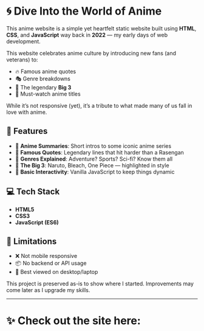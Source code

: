 # 🌀 Dive Into the World of Anime

This anime website is a simple yet heartfelt static website built using **HTML**, **CSS**, and **JavaScript** way back in **2022** — my early days of web development.

This website celebrates anime culture by introducing new fans (and veterans) to:
- 🔥 Famous anime quotes
- 🎭 Genre breakdowns
- 👑 The legendary **Big 3**
- 🌟 Must-watch anime titles

While it’s not responsive (yet), it’s a tribute to what made many of us fall in love with anime.


## 🌟 Features

- 📖 **Anime Summaries**: Short intros to some iconic anime series
- 💬 **Famous Quotes**: Legendary lines that hit harder than a Rasengan
- 🧬 **Genres Explained**: Adventure? Sports? Sci-fi? Know them all
- 👑 **The Big 3**: Naruto, Bleach, One Piece — highlighted in style
- 🎌 **Basic Interactivity**: Vanilla JavaScript to keep things dynamic


## 💻 Tech Stack

- **HTML5**
- **CSS3**
- **JavaScript (ES6)**


## 🚫 Limitations

- ❌ Not mobile responsive
- 📦 No backend or API usage
- 📱 Best viewed on desktop/laptop

This project is preserved as-is to show where I started. Improvements may come later as I upgrade my skills.

---

# ✨ Check out the site here: 


